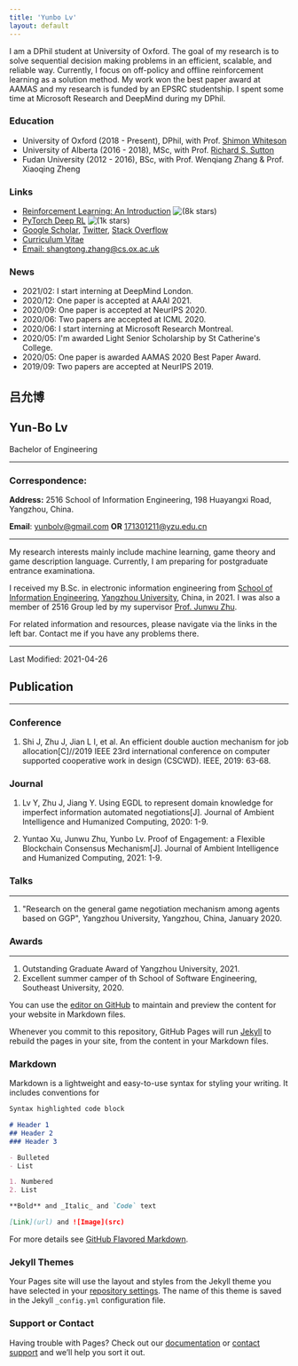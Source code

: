 ```yaml
---
title: 'Yunbo Lv'
layout: default
---
```


<!-- ### Biography -->
I am a DPhil student at University of Oxford. 
The goal of my research is to solve sequential decision making problems in an efficient, scalable, and reliable way.
Currently, I focus on off-policy and offline reinforcement learning as a solution method.
My work won the best paper award at AAMAS and my research is funded by an EPSRC studentship.
I spent some time at Microsoft Research and DeepMind during my DPhil.

<!-- working with Prof. [Shimon Whiteson](http://whirl.cs.ox.ac.uk/) under an [EPSRC](https://epsrc.ukri.org/) studentship.  -->
<!-- Before coming to Oxford, Shangtong did his master's degree with Prof. [Richard S. Sutton](http://incompleteideas.net/) at University of Alberta and obtained his bachelor's degree from Fudan University. -->
<!-- Shangtong has broad interests in reinforcement learning, especially off-policy learning and temporal abstraction.  -->

### Education
- University of Oxford (2018 - Present), DPhil, with Prof. [Shimon Whiteson](http://whirl.cs.ox.ac.uk/)
- University of Alberta (2016 - 2018), MSc, with Prof. [Richard S. Sutton](http://incompleteideas.net/)
- Fudan University (2012 - 2016), BSc, with Prof. Wenqiang Zhang & Prof. Xiaoqing Zheng

### Links
- [Reinforcement Learning: An Introduction](https://github.com/ShangtongZhang/reinforcement-learning-an-introduction) ![(8k stars)](https://img.shields.io/github/stars/shangtongzhang/reinforcement-learning-an-introduction.svg?style=social) 
- [PyTorch Deep RL](https://github.com/ShangtongZhang/DeepRL) ![(1k stars)](https://img.shields.io/github/stars/shangtongzhang/deeprl.svg?style=social) 
- [Google Scholar](https://scholar.google.co.uk/citations?user=Pn7fj4IAAAAJ&hl=en), [Twitter](https://twitter.com/ShangtongZhang), [Stack Overflow](https://stackoverflow.com/users/3650053/shangtong-zhang)
- [Curriculum Vitae](https://github.com/ShangtongZhang/ShangtongZhang.github.io/blob/master/CurriculumVitae/shangtong_zhang_cv.pdf)
- [Email: shangtong.zhang@cs.ox.ac.uk](mailto:shangtong.zhang@cs.ox.ac.uk)

### News
- 2021/02: I start interning at DeepMind London.
- 2020/12: One paper is accepted at AAAI 2021.
- 2020/09: One paper is accepted at NeurIPS 2020.
- 2020/06: Two papers are accepted at ICML 2020.
- 2020/06: I start interning at Microsoft Research Montreal.
- 2020/05: I'm awarded Light Senior Scholarship by St Catherine's College.
- 2020/05: One paper is awarded AAMAS 2020 Best Paper Award.
- 2019/09: Two papers are accepted at NeurIPS 2019.


## 吕允博 
## Yun-Bo Lv
Bachelor of Engineering

---

### Correspondence:

**Address:** 2516 School of Information Engineering, 198 Huayangxi Road, Yangzhou, China.

**Email**: yunbolv@gmail.com **OR** 171301211@yzu.edu.cn

---
My research interests mainly include machine learning, game theory and game description language. Currently, I am preparing for postgraduate entrance examinationa. 

I received my B.Sc. in electronic information engineering from [School of Information Engineering](http://xxgcxy.yzu.edu.cn/), [Yangzhou University](http://www.yzu.edu.cn/), China, in 2021. I was also a member of 2516 Group led by my supervisor [Prof. Junwu Zhu](http://xxgcxy.yzu.edu.cn/art/2019/8/16/art_52161_708863.html).

For related information and resources, please navigate via the links in the left bar. Contact me if you have any problems there.

---
Last Modified: 2021-04-26


## Publication
---
### Conference
1. Shi J, Zhu J, Jian L I, et al. An efficient double auction mechanism for job allocation[C]//2019 IEEE 23rd international conference on computer supported cooperative work in design (CSCWD). IEEE, 2019: 63-68.

### Journal
1. Lv Y, Zhu J, Jiang Y. Using EGDL to represent domain knowledge for imperfect information automated negotiations[J]. Journal of Ambient Intelligence and Humanized Computing, 2020: 1-9.

2. Yuntao Xu, Junwu Zhu, Yunbo Lv. Proof of Engagement: a Flexible Blockchain Consensus Mechanism[J]. Journal of Ambient Intelligence and Humanized Computing, 2021: 1-9.

### Talks
---
1. "Research on the general game negotiation mechanism among agents based on GGP", Yangzhou University, Yangzhou, China, January 2020.  


### Awards
---
1. Outstanding Graduate Award of Yangzhou University, 2021.
2. Excellent summer camper of th School of Software Engineering, Southeast University, 2020.







You can use the [editor on GitHub](https://github.com/rainbow9981/lvyb.github.io/edit/gh-pages/index.md) to maintain and preview the content for your website in Markdown files.

Whenever you commit to this repository, GitHub Pages will run [Jekyll](https://jekyllrb.com/) to rebuild the pages in your site, from the content in your Markdown files.

### Markdown

Markdown is a lightweight and easy-to-use syntax for styling your writing. It includes conventions for

```markdown
Syntax highlighted code block

# Header 1
## Header 2
### Header 3

- Bulleted
- List

1. Numbered
2. List

**Bold** and _Italic_ and `Code` text

[Link](url) and ![Image](src)
```

For more details see [GitHub Flavored Markdown](https://guides.github.com/features/mastering-markdown/).

### Jekyll Themes

Your Pages site will use the layout and styles from the Jekyll theme you have selected in your [repository settings](https://github.com/rainbow9981/lvyb.github.io/settings/pages). The name of this theme is saved in the Jekyll `_config.yml` configuration file.

### Support or Contact

Having trouble with Pages? Check out our [documentation](https://docs.github.com/categories/github-pages-basics/) or [contact support](https://support.github.com/contact) and we’ll help you sort it out.
